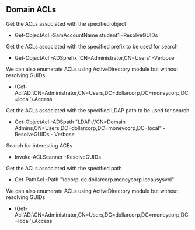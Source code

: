 ## **Domain ACLs**

Get the ACLs associated with the specified object
- Get-ObjectAcl -SamAccountName student1 –ResolveGUIDs

Get the ACLs associated with the specified prefix to be used for search
- Get-ObjectAcl -ADSprefix 'CN=Administrator,CN=Users' -Verbose

We can also enumerate ACLs using ActiveDirectory module but without resolving GUIDs
- (Get-Acl'AD:\CN=Administrator,CN=Users,DC=dollarcorp,DC=moneycorp,DC=local').Access

Get the ACLs associated with the specified LDAP path to be used for search
- Get-ObjectAcl -ADSpath "LDAP://CN=Domain Admins,CN=Users,DC=dollarcorp,DC=moneycorp,DC=local" -ResolveGUIDs - Verbose

Search for interesting ACEs
- Invoke-ACLScanner -ResolveGUIDs

Get the ACLs associated with the specified path
- Get-PathAcl -Path "\\dcorp-dc.dollarcorp.moneycorp.local\sysvol"

We can also enumerate ACLs using ActiveDirectory module but without resolving GUIDs
- (Get-Acl'AD:\CN=Administrator,CN=Users,DC=dollarcorp,DC=moneycorp,DC=local').Access
